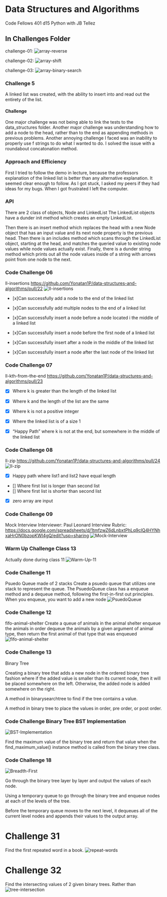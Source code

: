 # Data Structures and Algorithms
Code Fellows 401 d15 Python with JB Tellez
## In Challenges Folder
challenge-01:
![array-reverse](./assets/challenge1Whiteboard.png)

challenge-02:
![array-shift](./assets/challenge2-whiteboard.png)

challenge-03:
![array-binary-search](./assets/challenge3-whiteboard.png)

### Challenge 5
A linked list was created, with the ability to insert into and read out the entirety of the list.
#### Challenge
One major challenge was not being able to link the tests to the data_structures folder. Another major challenge was understanding how to add a node to the head, rather than to the end as appending methods in previous problems. Another annoying challenge I faced was an inability to properly use f strings to do what I wanted to do. I solved the issue with a roundabout concatonation method.
### Approach and Efficiency
First I tried to follow the demo in lecture, because the professors explanation of the linked list is better than any alternative explanation. It seemed clear enough to follow. As I got stuck, I asked my peers if they had ideas for my bugs. When I got frustrated I left the computer.
### API
There are 2 class of objects, Node and LinkedList
The LinkedList objects have a dunder init method which creates an empty LinkedList.

Then there is an insert method which replaces the head with a new Node object that has an input value and its next node property is the previous head.
Then there is an includes method which scans through the LinkedList object, starting at the head, and matches the queried value to existing node values while node values actually exist.
Finally, there is a dunder string method which prints out all the node values inside of a string with arrows point from one node to the next.
### Code Challenge 06
ll-insertions
https://github.com/Yonatan1P/data-structures-and-algorithms/pull/22
![ll-insertions](./assets/challenge6-whiteboard.png)
- [x]Can successfully add a node to the end of the linked list

- [x]Can successfully add multiple nodes to the end of a linked list

- [x]Can successfully insert a node before a node located i the middle of a linked list

- [x]Can successfully insert a node before the first node of a linked list

- [x]Can successfully insert after a node in the middle of the linked list

- [x]Can successfully insert a node after the last node of the linked list

### Code Challenge 07
ll-kth-from-the-end
https://github.com/Yonatan1P/data-structures-and-algorithms/pull/23

- [x] Where k is greater than the length of the linked list

- [x] Where k and the length of the list are the same

- [x] Where k is not a positive integer

- [x] Where the linked list is of a size 1

- [x] “Happy Path” where k is not at the end, but somewhere in the middle of the linked list

### Code Challenge 08
ll-zip
https://github.com/Yonatan1P/data-structures-and-algorithms/pull/24
![ll-zip](./assets/challenge8-whiteboard.png)

- [x] Happy path where list1 and list2 have equal length
- [] Where first list is longer than second list
- [] Where first list is shorter than second list
- [x] zero array are input

### Code Challenge 09
Mock Interview
Interviewer: Paul Leonard
Interview Rubric: https://docs.google.com/spreadsheets/d/1tmfzwZ6dLnbxtPhLq9clQ4HYNhxaHrON0bzopKWI4gQ/edit?usp=sharing
![Mock-Interview](./assets/challenge9-mock_interview_whiteboard.png)

### Warm Up Challenge Class 13
Actually done during class 11
![Warm-Up-11](./assets/warm_up_class_13_whiteboard.png)

### Code Challenge 11
Psuedo Queue made of 2 stacks
Create a psuedo queue that utilizes one stack to represent the queue.
The PsuedoQueue class has a enqueue method and a dequeue method, following the first-in-first out principles.
When you enqueue, you want to add a new node
![PsuedoQueue](./assets/challenge11-whiteboard.png)

### Code Challenge 12
fifo-animal-shelter
Create a queue of animals in the animal shelter
enqueue the animals in order
dequeue the animals by a given argument of animal type, then return the first animal of that type that was enqueued
![fifo-animal-shelter](./assets/challenge-12-whiteboard.png)

### Code Challenge 13
Binary Tree

Creating a binary tree that adds a new node in the ordered binary tree fashion where if the added value is smaller than its current node, then it will be placed somewhere on the left. Otherwise, the added node is added somewhere on the right.

A method in binarysearchtree to find if the tree contains a value.

A method in binary tree to place the values in order, pre order, or post order.

### Code Challenge Binary Tree BST Implementation
![BST-Implementation](./assets/challenge17-whiteboard.png)

Find the maximum value of the binary tree and return that value when the find_maximum_value() instance method is called from the binary tree class.

### Code Challenge 18
![Breadth-First](./assets/challenge-18-whiteboard.jpeg)

Go through the binary tree layer by layer and output the values of each node.

Using a temporary queue to go through the binary tree and enqueue nodes at each of the levels of the tree.

Before the temporary queue moves to the next level, it dequeues all of the current level nodes and appends their values to the output array.

# Challenge 31
Find the first repeated word in a book.
![repeat-words](./assets/challenge31-whiteboard.svg)

# Challenge 32
Find the intersecting values of 2 given binary trees.
Rather than 
![tree-intersection](./assets/challenge32-whiteboard.png)
